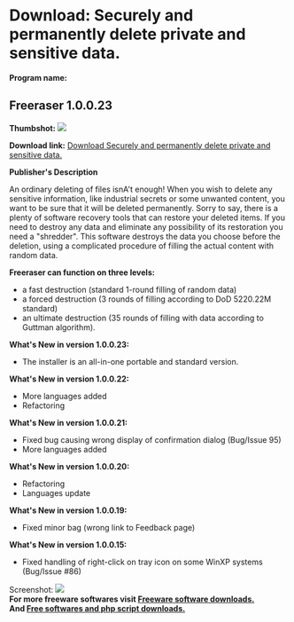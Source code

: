 # Download: Securely and permanently delete private and sensitive data.

**Program name:**

## Freeraser 1.0.0.23

  
**Thumbshot:** ![](http://www.freewarefiles.com/screenshot/freeraser10_md.jpg)   
  
**Download link:** [Download Securely and permanently delete private and sensitive data.](http://freesoftwares.boysofts.com/Freeraser_program_47894.html)  
  


**Publisher's Description**  
  


An ordinary deleting of files isnA't enough! When you wish to delete any sensitive information, like industrial secrets or some unwanted content, you want to be sure that it will be deleted permanently. Sorry to say, there is a plenty of software recovery tools that can restore your deleted items. If you need to destroy any data and eliminate any possibility of its restoration you need a "shredder". This software destroys the data you choose before the deletion, using a complicated procedure of filling the actual content with random data. 

**Freeraser can function on three levels:**

  * a fast destruction (standard 1-round filling of random data) 
  * a forced destruction (3 rounds of filling according to DoD 5220.22M standard) 
  * an ultimate destruction (35 rounds of filling with data according to Guttman algorithm). 

**What's New in version 1.0.0.23:**

  * The installer is an all-in-one portable and standard version. 

**What's New in version 1.0.0.22:**

  * More languages added 
  * Refactoring 

**What's New in version 1.0.0.21:**

  * Fixed bug causing wrong display of confirmation dialog (Bug/Issue 95) 
  * More languages added 

**What's New in version 1.0.0.20:**

  * Refactoring 
  * Languages update 

**What's New in version 1.0.0.19:**

  * Fixed minor bag (wrong link to Feedback page) 

**What's New in version 1.0.0.15:**

  * Fixed handling of right-click on tray icon on some WinXP systems (Bug/Issue #86) 

  
  
Screenshot: ![](http://www.freewarefiles.com/screenshot/freeraser10.jpg)   
**For more freeware softwares visit [Freeware software downloads.](http://freesoftwares.boysofts.com/)**   
**And [Free softwares and php script downloads.](http://www.boysofts.com/)**
